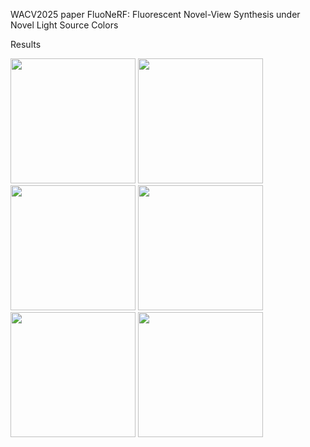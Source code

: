 WACV2025 paper FluoNeRF: Fluorescent Novel-View Synthesis under Novel Light Source Colors

Results



<div >
<img src= "https://github.com/Shilin-Tricker/FluoNeRF/blob/main/images/BGoutput.gif" width='200'/>
<img src="https://github.com/Shilin-Tricker/FluoNeRF/blob/main/images/PBoutput.gif" width='200'/>
<img src="https://github.com/Shilin-Tricker/FluoNeRF/blob/main/images/Poutput.gif" width='200'/>
<img src ='https://github.com/Shilin-Tricker/FluoNeRF/blob/main/images/RPoutput.gif' width='200'/>
<img src='https://github.com/Shilin-Tricker/FluoNeRF/blob/main/images/RYoutput.gif' width='200'/>
<img src='https://github.com/Shilin-Tricker/FluoNeRF/blob/main/images/YGoutput.gif' width='200'/>
</div>
  
